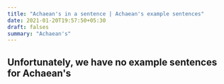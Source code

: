 ```yaml
---
title: "Achaean's in a sentence | Achaean's example sentences"
date: 2021-01-20T19:57:50+05:30
draft: falses
summary: "Achaean's"
---
```

## Unfortunately, we have no example sentences for Achaean's                 
